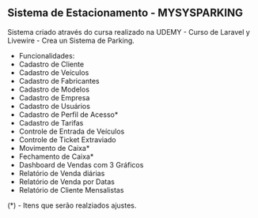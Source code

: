 ## Sistema de Estacionamento - MYSYSPARKING

Sistema criado através do cursa realizado na UDEMY - Curso de Laravel y Livewire - Crea un Sistema de Parking.

- Funcionalidades:
- Cadastro de Cliente
- Cadastro de Veículos
- Cadastro de Fabricantes
- Cadastro de Modelos
- Cadastro de Empresa
- Cadastro de Usuários
- Cadastro de Perfil de Acesso*
- Cadastro de Tarifas
- Controle de Entrada de Veículos
- Controle de Ticket Extraviado
- Movimento de Caixa*
- Fechamento de Caixa*
- Dashboard de Vendas com 3 Gráficos
- Relatório de Venda diárias
- Relatório de Venda por Datas
- Relatório de Cliente Mensalistas

(*) - Itens que serão realziados ajustes.

